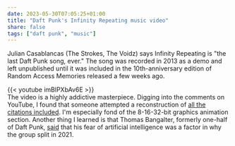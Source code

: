 ```yaml
---
date: 2023-05-30T07:05:25+01:00
title: "Daft Punk's Infinity Repeating music video"
share: false
tags: ["daft punk", "music"]
---
```

Julian Casablancas (The Strokes, The Voidz) says Infinity Repeating is "the last Daft Punk song, ever." The song was
recorded in 2013 as a demo and left unpublished until it was included in the 10th-anniversary edition of Random Access
Memories released a few weeks ago.

{{< youtube imBlPXbAv6E >}}
<br/>
The video is a highly addictive masterpiece. Digging into the comments on YouTube, I found that someone attempted a
reconstruction of [all the citations included][1]. I'm especially fond of the 8-16-32-bit graphics animation section.
Another thing I learned is that Thomas Bangalter, formerly one-half of Daft Punk, [said][2] that his fear of artificial
intelligence was a factor in why the group split in 2021.



 [1]: https://www.youtube.com/watch?v=imBlPXbAv6E&lc=UgzaNoEwyYOxNyc53cB4AaABAg
 [2]: https://www.latimes.com/entertainment-arts/story/2023-04-04/daft-punk-member-thomas-bangalter-terrified-ai
 [rss]: https://nicolaiarocci.com/index.xml
 [m]: https://fosstodon.org/@nicola
 [nl]: https://buttondown.email/nicolaiarocci
